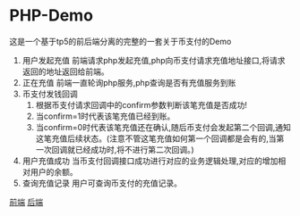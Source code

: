 # PHP-Demo
这是一个基于tp5的前后端分离的完整的一套关于币支付的Demo
1. 用户发起充值
	前端请求php发起充值,php向币支付请求充值地址接口,将请求返回的地址返回给前端。
2. 正在充值
	前端一直轮询php服务,php查询是否有充值服务到账
3. 币支付发钱回调
	1. 根据币支付请求回调中的confirm参数判断该笔充值是否成功!
	2. 当confirm=1时代表该笔充值已经到账。
	3. 当confirm=0时代表该笔充值还在确认,随后币支付会发起第二个回调,通知这笔充值后续状态。(注意不管这笔充值如何第一个回调都是会有的,当第一次回调就已经成功时,将不进行第二次回调。)
4. 用户充值成功
	当币支付回调接口成功进行对应的业务逻辑处理,对应的增加相对用户的余额。
5. 查询充值记录
	用户可查询币支付的充值记录。
	
[前端](https://github.com/coinWinApi/Api-PHP-Demo/tree/master/demo "前档")
[后端](https://github.com/coinWinApi/Api-PHP-Demo/tree/master/WalletAppServer "后端")

